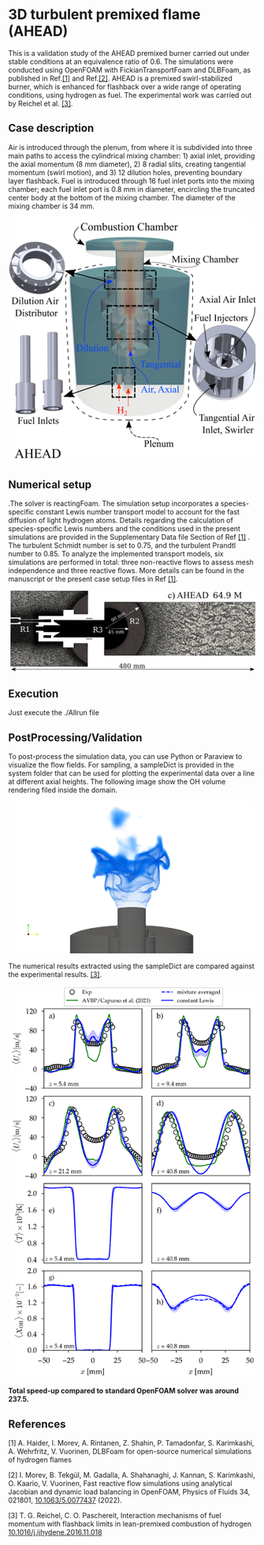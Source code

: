 # 3D turbulent premixed flame (AHEAD)
This is a validation study of the AHEAD premixed burner carried out under stable conditions at an equivalence ratio of 0.6. The simulations were conducted using OpenFOAM with FickianTransportFoam and DLBFoam, as published in Ref.[[1]](#1) and Ref.[[2]](#2). AHEAD is a premixed swirl-stabilized burner, which is enhanced for flashback over a wide range of operating conditions, using hydrogen as fuel. The experimental work was carried out by Reichel et al. [[3]](#3). 

## Case description
Air is introduced through the plenum, from where it is subdivided into three main paths to access the cylindrical mixing chamber: 1) axial inlet, providing the axial momentum (8 mm diameter), 2) 8 radial slits, creating tangential momentum (swirl motion), and 3) 12 dilution holes, preventing boundary layer flashback. Fuel is introduced through 16 fuel inlet ports into the mixing chamber; each fuel inlet port is 0.8 mm in diameter, encircling the truncated center body at the bottom of the mixing chamber. The diameter of the mixing chamber is 34 mm. 

<p align="center">
  <img src="doc/sc.png" alt="drawing" width="500"/>
</p>

## Numerical setup

.The solver is reactingFoam. The simulation setup incorporates a species-specific constant Lewis number transport model to account for the fast diffusion of light hydrogen atoms. Details regarding the calculation of species-specific Lewis numbers and the conditions used in the present simulations are provided in the Supplementary Data file Section of Ref [[1]](#1) . The turbulent Schmidt number  is set to 0.75, and the turbulent Prandtl number to 0.85. To analyze the implemented transport models, six simulations are performed in total: three non-reactive flows to assess mesh independence and three reactive flows. More details can be found in the manuscript or the present case setup files in Ref [[1]](#1).

<p align="center">
  <img src="doc/mesh.png" alt="drawing" width="500"/>
</p>

## Execution
Just execute the ./Allrun file


## PostProcessing/Validation

To post-process the simulation data, you can use Python or Paraview to visualize the flow fields. For sampling, a sampleDict is provided in the system folder that can be used for plotting the experimental data over a line at different axial heights. The following image show the OH volume rendering filed inside the domain.

<p align="center">
  <img src="doc/blue11.png" alt="drawing" width="500"/>
</p>

The numerical results extracted  using the sampleDict are compared against the experimental results. [[3]](#3).

<p align="center">
  <img src="doc/results.png" alt="drawing" width="500"/>
</p>


**Total speed-up compared to standard OpenFOAM solver was around 237.5.**

## References



<a id="1">[1]</a>
A. Haider, I. Morev, A. Rintanen, Z. Shahin, P. Tamadonfar, S. Karimkashi, A. Wehrfritz, V. Vuorinen, DLBFoam for open-source numerical simulations of hydrogen flames

<a id="2">[2]</a> 
I. Morev, B. Tekgül, M. Gadalla, A. Shahanaghi, J. Kannan, S. Karimkashi, O. Kaario, V. Vuorinen, Fast reactive flow simulations using analytical Jacobian and dynamic load balancing in OpenFOAM, Physics of Fluids 34, 021801, [10.1063/5.0077437](https://doi.org/10.1063/5.0077437) (2022).

<a id="3">[3]</a>
T. G. Reichel, C. O. Paschereit, Interaction mechanisms of fuel momentum with flashback limits in lean-premixed combustion of hydrogen [10.1016/j.ijhydene.2016.11.018](https://doi.org/10.1016/j.ijhydene.2016.11.018) 



